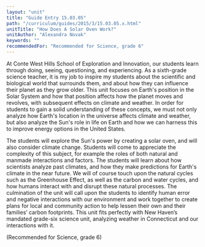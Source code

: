 ```yaml
---
layout: "unit"
title: "Guide Entry 15.03.05"
path: "/curriculum/guides/2015/3/15.03.05.x.html"
unitTitle: "How Does A Solar Oven Work?"
unitAuthor: "Alexandra Novak"
keywords: ""
recommendedFor: "Recommended for Science, grade 6"
---
```

<main>
<p>
At Conte West Hills School of Exploration and Innovation, our students learn through doing, seeing, questioning, and experiencing. As a sixth-grade science teacher, it is my job to inspire my students about the scientific and biological world that surrounds them, and about how they can influence their planet as they grow older. This unit focuses on Earth's position in the Solar System and how that position affects how the planet moves and revolves, with subsequent effects on climate and weather. In order for students to gain a solid understanding of these concepts, we must not only analyze how Earth's location in the universe affects climate and weather, but also analyze the Sun's role in life on Earth and how we can harness this to improve energy options in the United States.
</p>
<p>
The students will explore the Sun's power by creating a solar oven, and will also consider climate change. Students will come to appreciate the complexity of this subject, for example the roles of both natural and manmade interactions and factors. The students will learn about how scientists analyze past climates, and how they make predictions for Earth's climate in the near future. We will of course touch upon the natural cycles such as the Greenhouse Effect, as well as the carbon and water cycles, and how humans interact with and disrupt these natural processes. The culmination of the unit will call upon the students to identify human error and negative interactions with our environment and work together to create plans for local and community action to help lessen their own and their families’ carbon footprints. This unit fits perfectly with New Haven’s mandated grade-six science unit, analyzing weather in Connecticut and our interactions with it.
</p>
<p>
(Recommended for Science, grade 6)
</p>
</main>